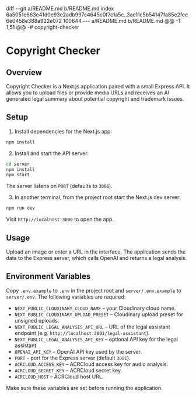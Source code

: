 diff --git a/README.md b/README.md
index 6a5051e663e41d0e93e2adb997c4645c0f7c1a5c..3ae11c5b54147fa85e2fee6e0458e388a922e072 100644
--- a/README.md
 b/README.md
@@ -1 1,51 @@
-# copyright-checker
# Copyright Checker

## Overview

Copyright Checker is a Next.js application paired with a small Express API. It allows you to upload files or provide media URLs and receives an AI generated legal summary about potential copyright and trademark issues.

## Setup

1. Install dependencies for the Next.js app:

```bash
npm install
```

2. Install and start the API server:

```bash
cd server
npm install
npm start
```

The server listens on `PORT` (defaults to `3001`).

3. In another terminal, from the project root start the Next.js dev server:

```bash
npm run dev
```

Visit `http://localhost:3000` to open the app.

## Usage

Upload an image or enter a URL in the interface. The application sends the data to the Express server, which calls OpenAI and returns a legal analysis.

## Environment Variables

Copy `.env.example` to `.env` in the project root and `server/.env.example` to `server/.env`. The following variables are required:

- `NEXT_PUBLIC_CLOUDINARY_CLOUD_NAME` – your Cloudinary cloud name.
- `NEXT_PUBLIC_CLOUDINARY_UPLOAD_PRESET` – Cloudinary upload preset for unsigned uploads.
- `NEXT_PUBLIC_LEGAL_ANALYSIS_API_URL` – URL of the legal assistant endpoint (e.g. `http://localhost:3001/legal-assistant`).
- `NEXT_PUBLIC_LEGAL_ANALYSIS_API_KEY` – optional API key for the legal assistant.
- `OPENAI_API_KEY` – OpenAI API key used by the server.
- `PORT` – port for the Express server (default `3001`).
- `ACRCLOUD_ACCESS_KEY` – ACRCloud access key for audio analysis.
- `ACRCLOUD_SECRET_KEY` – ACRCloud secret key.
- `ACRCLOUD_HOST` – ACRCloud host URL.

Make sure these variables are set before running the application.
